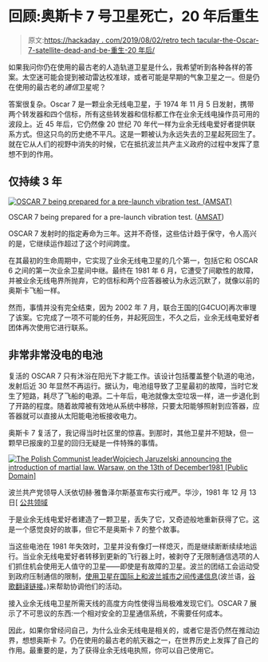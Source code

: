 # 回顾:奥斯卡 7 号卫星死亡，20 年后重生

> 原文:[https://hackaday . com/2019/08/02/retro tech tacular-the-Oscar-7-satellite-dead-and-be-重生-20 年后/](https://hackaday.com/2019/08/02/retrotechtacular-the-oscar-7-satellite-died-and-was-reborn-20-years-later/)

如果我问你仍在使用的最古老的人造轨道卫星是什么，我希望听到各种各样的答案。太空迷可能会提到被动雷达校准球，或者可能是早期的气象卫星之一。但是仍在使用的最古老的*通信*卫星呢？

答案很复杂。Oscar 7 是一颗业余无线电卫星，于 1974 年 11 月 5 日发射，携带两个转发器和四个信标，所有这些转发器和信标都工作在业余无线电操作员可用的波段上。近 45 年后，它仍然像 20 世纪 70 年代一样为业余无线电爱好者提供联系方式。但这只鸟的历史绝不平凡。这是一颗被认为永远失去的卫星起死回生了。就在它从人们的视野中消失的时候，它在抵抗波兰共产主义政府的过程中发挥了意想不到的作用。

## 仅持续 3 年

[![OSCAR 7 being prepared for a pre-launch vibration test. (AMSAT)](../Images/b541bbe6fb92800b3556379edb6176cb.png)](https://hackaday.com/wp-content/uploads/2019/07/004-Temp-0128.jpg)

OSCAR 7 being prepared for a pre-launch vibration test. ([AMSAT](https://www.amsat.org/amsat-history/))

OSCAR 7 发射时的指定寿命为三年。这并不奇怪，这些估计趋于保守，令人高兴的是，它继续运作超过了这个时间跨度。

在其最初的生命周期中，它实现了业余无线电卫星的几个第一，包括它和 OSCAR 6 之间的第一次业余卫星间中继。最终在 1981 年 6 月，它遭受了间歇性的故障，并被业余无线电界所抛弃，它的信标和两个应答器被认为永远沉默了，就像以前的奥斯卡飞船一样。

然而，事情并没有完全结束，因为 2002 年 7 月，联合王国的[G4CUO]再次审理了该案。它完成了一项不可能的任务，并起死回生，不久之后，业余无线电爱好者团体再次使用它进行联系。

## 非常非常没电的电池

复活的 OSCAR 7 只有沐浴在阳光下才能工作。该设计包括覆盖整个轨道的电池，发射后近 30 年显然不再运行。据认为，电池组导致了卫星最初的故障，当时它发生了短路，耗尽了飞船的电源。二十年后，电池就像太空垃圾一样，进一步退化到了开路的程度。随着故障被有效地从系统中移除，只要太阳能够照射到应答器，应答器就可以直接从太阳能电池板接收电力。

奥斯卡 7 复活了，我记得当时社区里的惊喜。到那时，其他卫星并不短缺，但一颗早已报废的卫星的回归无疑是一件特殊的事情。

[![The Polish Communist leaderWojciech Jaruzelski announcing the introduction of martial law. Warsaw, on the 13th of December1981 [Public Domain]](../Images/906a2631fd53f8042319dcd838580890.png)](https://hackaday.com/wp-content/uploads/2019/07/975px-AGAD_Gen._Wojciech_jaruzelski_13_grudnia_1981.png) 

波兰共产党领导人沃依切赫·雅鲁泽尔斯基宣布实行戒严。华沙，1981 年 12 月 13 日[ [公共领域](https://commons.wikimedia.org/wiki/File:AGAD_Gen._Wojciech_jaruzelski_13_grudnia_1981.png)

于是业余无线电爱好者建造了一颗卫星，丢失了它，又奇迹般地重新获得了它。这是一个感觉良好的故事，但它不是奥斯卡 7 的整个故事。

当这些电池在 1981 年失效时，卫星并没有像灯一样熄灭，而是继续断断续续地运行。当业余无线电爱好者转移到更新的飞行器上时，被剥夺了无限制通信选项的人们抓住机会使用无人值守的卫星——即使是有故障的卫星。波兰的团结工会运动受到政府压制通信的限制，[使用卫星在国际上和波兰城市之间传递信息](https://nowahistoria.interia.pl/prl/news-jak-solidarnosc-walczaca-wykorzystala-satelite-do-zbudowania,nId,1734550)(波兰语，[谷歌翻译链接](https://translate.googleusercontent.com/translate_c?depth=1&rurl=translate.google.com&sl=auto&sp=nmt4&tl=en&u=https://nowahistoria.interia.pl/prl/news-jak-solidarnosc-walczaca-wykorzystala-satelite-do-zbudowania,nId,1734550&xid=17259,15700021,15700186,15700190,15700256,15700259,15700262,15700265&usg=ALkJrhgJUkk024SrNjlprABoN4w_VjgQsQ#utm_medium=frame&utm_campaign=wyrzucenie_z_ramki&utm_source=translate.google.com)。)来帮助协调他们的活动。

接入业余无线电卫星所需天线的高度方向性使得当局极难发现它们。OSCAR 7 展示了不可思议的东西:一个相对安全的卫星通信系统，不需要任何成本。

因此，如果你曾经问自己，为什么业余无线电是相关的，或者它是否仍然在推动边界，想想奥斯卡 7。仍在使用的最古老的航天器之一，在世界历史上发挥了自己的作用。最重要的是，为了获得业余无线电执照，你可以自己使用它。